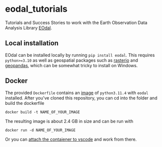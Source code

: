 # eodal_tutorials
Tutorials and Success Stories to work with the Earth Observation Data Analysis Library [EOdal](https://github.com/EOA-team/eodal). 

## Local installation
EOdal can be installed locally by running `pip install eodal`. This requires `python>=3.10` as well as geospatial packages such as [rasterio](https://rasterio.readthedocs.io/en/stable/installation.html) and [geopandas](https://geopandas.org/en/stable/), which can be somewhat tricky to install on Windows. 

## Docker
The provided `Dockerfile` contains an [image](https://hub.docker.com/_/python) of `python3.11.4` with `eodal` installed. After you've cloned this repository, you can cd into the folder and build the dockerfile
```shell
docker build -t NAME_OF_YOUR_IMAGE
```
The resulting image is about 2.4 GB in size and can be run with
```
docker run -d NAME_OF_YOUR_IMAGE
```
Or you can [attach the contaiener to vscode](https://code.visualstudio.com/docs/devcontainers/attach-container) and work from there. 

